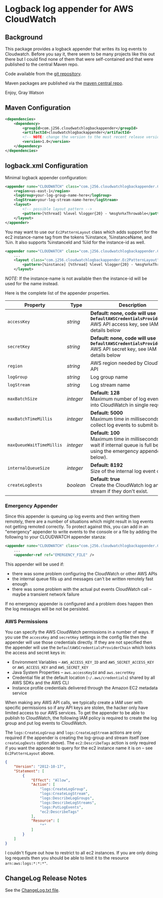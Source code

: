 # Logback log appender for AWS CloudWatch

## Background

This package provides a logback appender that writes its log events to Cloudwatch.  Before you say it,
there seem to be many projects like this out there but I could find none of them that were
self-contained and that were published to the central Maven repo.

Code available from the [git repository](https://github.com/j256/cloudwatch-logback-appender).

Maven packages are published via the [maven central repo](http://repo1.maven.org/maven2/com/j256/cloudwatchlogbackappender/cloudwatchlogbackappender/).	

Enjoy,
Gray Watson

## Maven Configuration

``` xml
<dependencies>
	<dependency>
		<groupId>com.j256.cloudwatchlogbackappender</groupId>
		<artifactId>cloudwatchlogbackappender</artifactId>
		<!-- NOTE: change the version to the most recent release version from the repo -->
		<version>1.0</version>
	</dependency>
</dependencies>
```

## logback.xml Configuration

Minimal logback appender configuration:

``` xml
<appender name="CLOUDWATCH" class="com.j256.cloudwatchlogbackappender.CloudWatchAppender">
	<region>us-east-1</region>
	<logGroup>your-log-group-name-here</logGroup>
	<logStream>your-log-stream-name-here</logStream>
	<layout>
		<!-- possible layout pattern -->
		<pattern>[%thread] %level %logger{20} - %msg%n%xThrowable</pattern>
	</layout>
</appender>
```

You may want to use our ```Ec2PatternLayout``` class which adds support for the ec2 instance-name tag from the tokens
%instance, %instanceName, and %in.  It also supports %instanceId and %iid for the instance-id as well.

``` xml
<appender name="CLOUDWATCH" class="com.j256.cloudwatchlogbackappender.CloudWatchAppender">
	...
	<layout class="com.j256.cloudwatchlogbackappender.Ec2PatternLayout">
		<pattern>[%instance] [%thread] %level %logger{20} - %msg%n%xThrowable</pattern>
	</layout>
```

*NOTE:* If the instance-name is not available then the instance-id will be used for the name instead.

Here is the complete list of the appender properties.

| Property | Type | Description |
| -------- | ---- | ----------- |
| `accessKey` | *string* | **Default: none, code will use ```DefaultAWSCredentialsProviderChain```** <br /> AWS API access key, see IAM policy details below |
| `secretKey` | *string* | **Default: none, code will use ```DefaultAWSCredentialsProviderChain```** <br /> AWS API secret key, see IAM policy details below |
| `region` | *string* | AWS region needed by CloudWatch API |
| `logGroup` | *string* | Log group name |
| `logStream` | *string* | Log stream name |
| `maxBatchSize` | *integer* | **Default: 128**<br/>Maximum number of log events put into CloudWatch in single request. |
| `maxBatchTimeMillis` | *integer* | **Default: 5000**<br/>Maximum time in milliseconds to collect log events to submit batch. |
| `maxQueueWaitTimeMillis` | *integer* | **Default: 100**<br/>Maximum time in milliseconds to wait if internal queue is full before using the emergency appender (see below). |
| `internalQueueSize` | *integer* | **Default: 8192**<br/>Size of the internal log event queue. |
| `createLogDests` | *boolean* | **Default: true**<br/>Create the CloudWatch log and stream if they don't exist. |

### Emergency Appender

Since this appender is queuing up log events and then writing them remotely, there are a number of situations which
might result in log events not getting remoted correctly.  To protect against this, you can add in an "emergency"
appender to write events to the console or a file by adding the following to your CLOUDWATCH appender stanza:

``` xml
<appender name="CLOUDWATCH" class="com.j256.cloudwatchlogbackappender.CloudWatchAppender">
	...
	<appender-ref ref="EMERGENCY_FILE" />
```

This appender will be used if:

* there was some problem configuring the CloudWatch or other AWS APIs
* the internal queue fills up and messages can't be written remotely fast enough
* there was some problem with the actual put events CloudWatch call – maybe a transient network failure

If no emergency appender is configured and a problem does happen then the log messages will be not be persisted.

### AWS Permissions

You can specify the AWS CloudWatch permissions in a number of ways.  If you use the ```accessKey``` and ```secretKey```
settings in the config file then the appender will use those credentials directly.  If they are not specified then the
appender will use the ```DefaultAWSCredentialsProviderChain``` which looks the access and secret keys in:

* Environment Variables – ```AWS_ACCESS_KEY_ID``` and ```AWS_SECRET_ACCESS_KEY``` or ```AWS_ACCESS_KEY``` and ```AWS_SECRET_KEY```
* Java System Properties – ```aws.accessKeyId``` and ```aws.secretKey```
* Credential file at the default location (```~/.aws/credentials```) shared by all AWS SDKs and the AWS CLI
* Instance profile credentials delivered through the Amazon EC2 metadata service

When making any AWS API calls, we typically create a IAM user with specific permissions so if any API keys are stolen,
the hacker only have limited access to our AWS services.  To get the appender to be able to publish to CloudWatch,
the following IAM policy is required to create the log group and put log events to CloudWatch.

The ```logs:CreateLogGroup``` and ```logs:CreateLogStream``` actions are only required if the appender is creating the
log-group and stream itself (see ```createLogDests``` option above).  The ```ec2:DescribeTags``` action is only required
if you want the appender to query for the ec2 instance name it is on – see ```Ec2PatternLayout``` above.

```json
{
    "Version": "2012-10-17",
    "Statement": [
        {
            "Effect": "Allow",
            "Action": [
                "logs:CreateLogGroup",
                "logs:CreateLogStream",
                "logs:DescribeLogGroups",
                "logs:DescribeLogStreams",
                "logs:PutLogEvents",
                "ec2:DescribeTags"
            ],
            "Resource": [
                "*"
            ]
        }
    ]
}
```

I couldn't figure out how to restrict to all ec2 instances.  If you are only doing log requests then
you should be able to limit it to the resource ```arn:aws:logs:*:*:*"```.

## ChangeLog Release Notes

See the [ChangeLog.txt file](src/main/javadoc/doc-files/changelog.txt).

